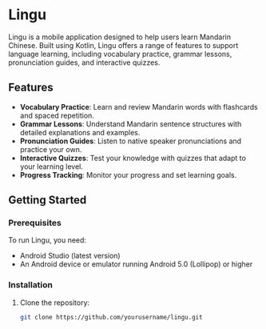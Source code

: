 # Lingu

Lingu is a mobile application designed to help users learn Mandarin Chinese. Built using Kotlin, Lingu offers a range of features to support language learning, including vocabulary practice, grammar lessons, pronunciation guides, and interactive quizzes.

## Features

- **Vocabulary Practice**: Learn and review Mandarin words with flashcards and spaced repetition.
- **Grammar Lessons**: Understand Mandarin sentence structures with detailed explanations and examples.
- **Pronunciation Guides**: Listen to native speaker pronunciations and practice your own.
- **Interactive Quizzes**: Test your knowledge with quizzes that adapt to your learning level.
- **Progress Tracking**: Monitor your progress and set learning goals.

## Getting Started

### Prerequisites

To run Lingu, you need:

- Android Studio (latest version)
- An Android device or emulator running Android 5.0 (Lollipop) or higher

### Installation

1. Clone the repository:
   ```sh
   git clone https://github.com/yourusername/lingu.git
